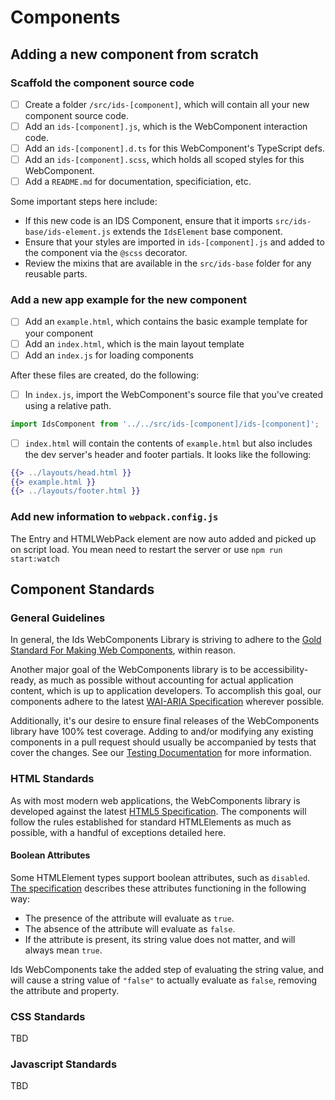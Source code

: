# Components

## Adding a new component from scratch

### Scaffold the component source code

- [ ] Create a folder `/src/ids-[component]`, which will contain all your new component source code.
- [ ] Add an `ids-[component].js`, which is the WebComponent interaction code.
- [ ] Add an `ids-[component].d.ts` for this WebComponent's TypeScript defs.
- [ ] Add an `ids-[component].scss`, which holds all scoped styles for this WebComponent.
- [ ] Add a `README.md` for documentation, specificiation, etc.

Some important steps here include:

- If this new code is an IDS Component, ensure that it imports `src/ids-base/ids-element.js` extends the `IdsElement` base component.
- Ensure that your styles are imported in `ids-[component].js` and added to the component via the `@scss` decorator.
- Review the mixins that are available in the `src/ids-base` folder for any reusable parts.

### Add a new app example for the new component

- [ ] Add an `example.html`, which contains the basic example template for your component
- [ ] Add an `index.html`, which is the main layout template
- [ ] Add an `index.js` for loading components

After these files are created, do the following:

- [ ] In `index.js`, import the WebComponent's source file that you've created using a relative path.

```js
import IdsComponent from '../../src/ids-[component]/ids-[component]';
```

- [ ] `index.html` will contain the contents of `example.html` but also includes the dev server's header and footer partials.  It looks like the following:

```handlebars
{{> ../layouts/head.html }}
{{> example.html }}
{{> ../layouts/footer.html }}
```

### Add new information to `webpack.config.js`

The Entry and HTMLWebPack element are now auto added and picked up on script load. You mean need to restart the server or use `npm run start:watch`

## Component Standards

### General Guidelines

In general, the Ids WebComponents Library is striving to adhere to the [Gold Standard For Making Web Components](https://github.com/webcomponents/gold-standard/wiki), within reason.

Another major goal of the WebComponents library is to be accessibility-ready, as much as possible without accounting for actual application content, which is up to application developers. To accomplish this goal, our components adhere to the latest [WAI-ARIA Specification](https://www.w3.org/TR/wai-aria-practices-1.1) wherever possible.

Additionally, it's our desire to ensure final releases of the WebComponents library have 100% test coverage.  Adding to and/or modifying any existing components in a pull request should usually be accompanied by tests that cover the changes. See our [Testing Documentation](./TESTING.md) for more information.

### HTML Standards

As with most modern web applications, the WebComponents library is developed against the latest [HTML5 Specification](https://html.spec.whatwg.org/). The components will follow the rules established for standard HTMLElements as much as possible, with a handful of exceptions detailed here.

#### Boolean Attributes

Some HTMLElement types support boolean attributes, such as `disabled`.  [The specification](https://html.spec.whatwg.org/multipage/common-microsyntaxes.html#boolean-attributes) describes these attributes functioning in the following way:

- The presence of the attribute will evaluate as `true`.  
- The absence of the attribute will evaluate as `false`.
- If the attribute is present, its string value does not matter, and will always mean `true`.

Ids WebComponents take the added step of evaluating the string value, and will cause a string value of `"false"` to actually evaluate as `false`, removing the attribute and property.

### CSS Standards

TBD

### Javascript Standards

TBD
